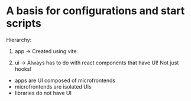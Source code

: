 # A basis for configurations and start scripts

Hierarchy:

1. app -> Created using vite.

2. ui -> Always has to do with react components that have UI! Not just hooks!

- apps are UI composed of microfrontends
- microfrontends are isolated UIs
- libraries do not have UI
